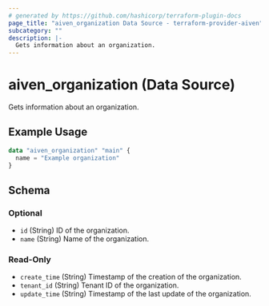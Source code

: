 ```yaml
---
# generated by https://github.com/hashicorp/terraform-plugin-docs
page_title: "aiven_organization Data Source - terraform-provider-aiven"
subcategory: ""
description: |-
  Gets information about an organization.
---
```


# aiven_organization (Data Source)

Gets information about an organization.

## Example Usage

```terraform
data "aiven_organization" "main" {
  name = "Example organization"
}
```

<!-- schema generated by tfplugindocs -->
## Schema

### Optional

- `id` (String) ID of the organization.
- `name` (String) Name of the organization.

### Read-Only

- `create_time` (String) Timestamp of the creation of the organization.
- `tenant_id` (String) Tenant ID of the organization.
- `update_time` (String) Timestamp of the last update of the organization.
